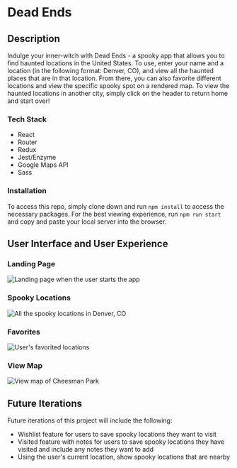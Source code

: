 # Dead Ends

## Description

Indulge your inner-witch with Dead Ends - a spooky app that allows you to find haunted locations in the United States.  To use, enter your name and a location (in the following format: Denver, CO), and view all the haunted places that are in that location.  From there, you can also favorite different locations and view the specific spooky spot on a rendered map.  To view the haunted locations in another city, simply click on the header to return home and start over!

### Tech Stack
* React
* Router
* Redux
* Jest/Enzyme
* Google Maps API
* Sass

### Installation

To access this repo, simply clone down and run `npm install` to access the necessary packages.  For the best viewing experience, run `npm run start` and copy and paste your local server into the browser.

## User Interface and User Experience
### Landing Page
![Landing page when the user starts the app](https://imgur.com/VWrzN4G.png)

### Spooky Locations
![All the spooky locations in Denver, CO](https://imgur.com/eaOq0Zs.gif)

### Favorites
![User's favorited locations](https://imgur.com/yEc5mCR.png)

### View Map
![View map of Cheesman Park](https://imgur.com/ggFKjUx.png)

## Future Iterations
Future iterations of this project will include the following:
* Wishlist feature for users to save spooky locations they want to visit
* Visited feature with notes for users to save spooky locations they have visited and include any notes they want to add
* Using the user's current location, show spooky locations that are nearby


